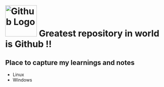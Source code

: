 # <a href='https://github.com'><img src='images/Octocat.png' width='100' alt='Github Logo' /></a> Greatest repository in world is Github !!

## Place to capture my learnings and notes
- Linux
- Windows
